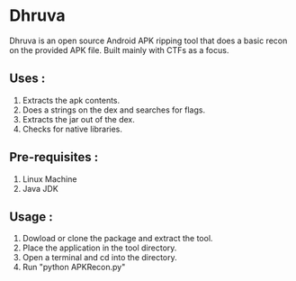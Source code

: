 # Dhruva
Dhruva is an open source Android APK ripping tool that does a basic recon on the provided APK file. Built mainly with CTFs as a focus. 

## Uses :

1. Extracts the apk contents.
2. Does a strings on the dex and searches for flags.
3. Extracts the jar out of the dex.
4. Checks for native libraries.

## Pre-requisites :

1. Linux Machine
2. Java JDK

## Usage :

1. Dowload or clone the package and extract the tool.
2. Place the application in the tool directory. 
3. Open a terminal and cd into the directory.
4. Run "python APKRecon.py" 
